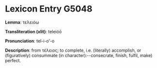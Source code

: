 # Lexicon Entry G5048

**Lemma**: τελειόω

**Transliteration (xlit)**: teleióō

**Pronunciation**: tel-i-o'-o

**Description**:
from τέλειος; to complete, i.e. (literally) accomplish, or (figuratively) consummate (in character):--consecrate, finish, fulfil, make) perfect.
